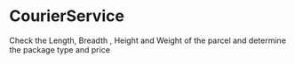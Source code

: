 # CourierService
Check the Length, Breadth , Height and Weight of the parcel and determine the package type and price
